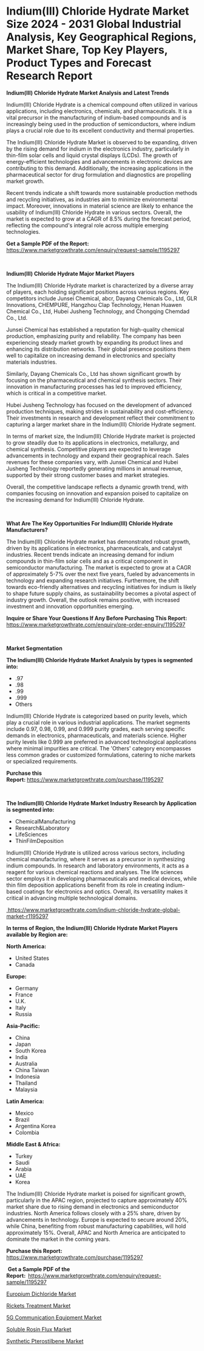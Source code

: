 <p><h1>Indium(III) Chloride Hydrate Market Size 2024 - 2031 Global Industrial Analysis, Key Geographical Regions, Market Share, Top Key Players, Product Types and Forecast Research Report</h1></p><p><strong>Indium(III) Chloride Hydrate Market Analysis and Latest Trends</strong></p>
<p><p>Indium(III) Chloride Hydrate is a chemical compound often utilized in various applications, including electronics, chemicals, and pharmaceuticals. It is a vital precursor in the manufacturing of indium-based compounds and is increasingly being used in the production of semiconductors, where indium plays a crucial role due to its excellent conductivity and thermal properties. </p><p>The Indium(III) Chloride Hydrate Market is observed to be expanding, driven by the rising demand for indium in the electronics industry, particularly in thin-film solar cells and liquid crystal displays (LCDs). The growth of energy-efficient technologies and advancements in electronic devices are contributing to this demand. Additionally, the increasing applications in the pharmaceutical sector for drug formulation and diagnostics are propelling market growth.</p><p>Recent trends indicate a shift towards more sustainable production methods and recycling initiatives, as industries aim to minimize environmental impact. Moreover, innovations in material science are likely to enhance the usability of Indium(III) Chloride Hydrate in various sectors. Overall, the market is expected to grow at a CAGR of 8.5% during the forecast period, reflecting the compound's integral role across multiple emerging technologies.</p></p>
<p><strong>Get a Sample PDF of the Report:&nbsp;</strong> <a href="https://www.marketgrowthrate.com/enquiry/request-sample/1195297">https://www.marketgrowthrate.com/enquiry/request-sample/1195297</a></p>
<p>&nbsp;</p>
<p><strong>Indium(III) Chloride Hydrate Major Market Players</strong></p>
<p><p>The Indium(III) Chloride Hydrate market is characterized by a diverse array of players, each holding significant positions across various regions. Key competitors include Junsei Chemical, abcr, Dayang Chemicals Co., Ltd, GLR Innovations, CHEMPURE, Hangzhou Clap Technology, Henan Huawen Chemical Co., Ltd, Hubei Jusheng Technology, and Chongqing Chemdad Co., Ltd.</p><p>Junsei Chemical has established a reputation for high-quality chemical production, emphasizing purity and reliability. The company has been experiencing steady market growth by expanding its product lines and enhancing its distribution networks. Their global presence positions them well to capitalize on increasing demand in electronics and specialty materials industries.</p><p>Similarly, Dayang Chemicals Co., Ltd has shown significant growth by focusing on the pharmaceutical and chemical synthesis sectors. Their innovation in manufacturing processes has led to improved efficiency, which is critical in a competitive market. </p><p>Hubei Jusheng Technology has focused on the development of advanced production techniques, making strides in sustainability and cost-efficiency. Their investments in research and development reflect their commitment to capturing a larger market share in the Indium(III) Chloride Hydrate segment.</p><p>In terms of market size, the Indium(III) Chloride Hydrate market is projected to grow steadily due to its applications in electronics, metallurgy, and chemical synthesis. Competitive players are expected to leverage advancements in technology and expand their geographical reach. Sales revenues for these companies vary, with Junsei Chemical and Hubei Jusheng Technology reportedly generating millions in annual revenue, supported by their strong customer bases and market strategies.</p><p>Overall, the competitive landscape reflects a dynamic growth trend, with companies focusing on innovation and expansion poised to capitalize on the increasing demand for Indium(III) Chloride Hydrate.</p></p>
<p>&nbsp;</p>
<p><strong>What Are The Key Opportunities For Indium(III) Chloride Hydrate Manufacturers?</strong></p>
<p><p>The Indium(III) Chloride Hydrate market has demonstrated robust growth, driven by its applications in electronics, pharmaceuticals, and catalyst industries. Recent trends indicate an increasing demand for indium compounds in thin-film solar cells and as a critical component in semiconductor manufacturing. The market is expected to grow at a CAGR of approximately 5-7% over the next five years, fueled by advancements in technology and expanding research initiatives. Furthermore, the shift towards eco-friendly alternatives and recycling initiatives for indium is likely to shape future supply chains, as sustainability becomes a pivotal aspect of industry growth. Overall, the outlook remains positive, with increased investment and innovation opportunities emerging.</p></p>
<p><strong>Inquire or Share Your Questions If Any Before Purchasing This Report:</strong> <a href="https://www.marketgrowthrate.com/enquiry/pre-order-enquiry/1195297">https://www.marketgrowthrate.com/enquiry/pre-order-enquiry/1195297</a></p>
<p>&nbsp;</p>
<p><strong>Market Segmentation</strong></p>
<p><strong>The Indium(III) Chloride Hydrate Market Analysis by types is segmented into:</strong></p>
<p><ul><li>.97</li><li>.98</li><li>.99</li><li>.999</li><li>Others</li></ul></p>
<p><p>Indium(III) Chloride Hydrate is categorized based on purity levels, which play a crucial role in various industrial applications. The market segments include 0.97, 0.98, 0.99, and 0.999 purity grades, each serving specific demands in electronics, pharmaceuticals, and materials science. Higher purity levels like 0.999 are preferred in advanced technological applications where minimal impurities are critical. The 'Others' category encompasses less common grades or customized formulations, catering to niche markets or specialized requirements.</p></p>
<p><strong>Purchase this Report:&nbsp;</strong><a href="https://www.marketgrowthrate.com/purchase/1195297">https://www.marketgrowthrate.com/purchase/1195297</a></p>
<p>&nbsp;</p>
<p><strong>The Indium(III) Chloride Hydrate Market Industry Research by Application is segmented into:</strong></p>
<p><ul><li>ChemicalManufacturing</li><li>Research&Laboratory</li><li>LifeSciences</li><li>ThinFilmDeposition</li></ul></p>
<p><p>Indium(III) Chloride Hydrate is utilized across various sectors, including chemical manufacturing, where it serves as a precursor in synthesizing indium compounds. In research and laboratory environments, it acts as a reagent for various chemical reactions and analyses. The life sciences sector employs it in developing pharmaceuticals and medical devices, while thin film deposition applications benefit from its role in creating indium-based coatings for electronics and optics. Overall, its versatility makes it critical in advancing multiple technological domains.</p></p>
<p><a href="https://www.marketgrowthrate.com/indium-chloride-hydrate-global-market-r1195297">&nbsp;https://www.marketgrowthrate.com/indium-chloride-hydrate-global-market-r1195297</a></p>
<p><strong>In terms of Region, the Indium(III) Chloride Hydrate Market Players available by Region are:</strong></p>
<p>
    <p> <strong> North America: </strong>
        <ul>
            <li>United States</li>
            <li>Canada</li>
        </ul>
        </p> 
    <p> <strong> Europe: </strong>
        <ul>
            <li>Germany</li>
            <li>France</li>
            <li>U.K.</li>
            <li>Italy</li>
            <li>Russia</li>
        </ul>
        </p> 
    <p> <strong> Asia-Pacific: </strong>
        <ul>
            <li>China</li>
            <li>Japan</li>
            <li>South Korea</li>
            <li>India</li>
            <li>Australia</li>
            <li>China Taiwan</li>
            <li>Indonesia</li>
            <li>Thailand</li>
            <li>Malaysia</li>
        </ul>
        </p> 
    <p> <strong> Latin America: </strong>
        <ul>
            <li>Mexico</li>
            <li>Brazil</li>
            <li>Argentina Korea</li>
            <li>Colombia</li>
        </ul>
        </p> 
    <p> <strong> Middle East & Africa: </strong>
        <ul>
            <li>Turkey</li>
            <li>Saudi</li>
            <li>Arabia</li>
            <li>UAE</li>
            <li>Korea</li>
        </ul>
    </p>
    </p>
<p><p>The Indium(III) Chloride Hydrate market is poised for significant growth, particularly in the APAC region, projected to capture approximately 40% market share due to rising demand in electronics and semiconductor industries. North America follows closely with a 25% share, driven by advancements in technology. Europe is expected to secure around 20%, while China, benefiting from robust manufacturing capabilities, will hold approximately 15%. Overall, APAC and North America are anticipated to dominate the market in the coming years.</p></p>
<p><strong>Purchase this Report: </strong><a href="https://www.marketgrowthrate.com/purchase/1195297">https://www.marketgrowthrate.com/purchase/1195297</a></p>
<p>&nbsp;<strong>Get a Sample PDF of the Report:&nbsp;&nbsp;</strong><a href="https://www.marketgrowthrate.com/enquiry/request-sample/1195297">https://www.marketgrowthrate.com/enquiry/request-sample/1195297</a></p>
<p><strong></strong></p>
<p><p><a href="https://github.com/lylyparadise/Market-Research-Report-List-5/blob/main/europium-dichloride-market.md">Europium Dichloride Market</a></p><p><a href="https://www.linkedin.com/pulse/how-regions-adapting-rickets-treatment-market-global-trends-overview-kas7e?trackingId=XuTTEnAQQoyd2eyYtb0DVw%3D%3D">Rickets Treatment Market</a></p><p><a href="https://www.linkedin.com/pulse/emerging-trends-5g-communication-equipment-market-global-outlook-huice?trackingId=iXaDmQx0SVuZXrw1gzFcfw%3D%3D">5G Communication Equipment Market</a></p><p><a href="https://issuu.com/reportprime-2/docs/soluble-rosin-flux-market-size-2030_72387c25dd61b5">Soluble Rosin Flux Market</a></p><p><a href="https://issuu.com/reportprime-2/docs/synthetic-pterostilbene-market-size_aebf0e63f245c7">Synthetic Pterostilbene Market</a></p></p>